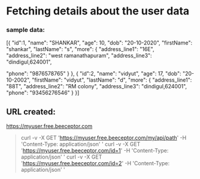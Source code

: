 # Fetching details about the user data

 ### sample data:
[{
"id":1,
"name": "SHANKAR",
"age": 10,
"dob": "20-10-2020",
"firstName": "shankar",
"lastName": "s",
"more": {
"address_line1": "16E",
"address_line2": "west ramanathapuram",
"address_line3": "dindigul,624001",

"phone": "9876578765"
}
},
{
"id":2,
"name": "vidyut",
"age": 17,
"dob": "20-10-2002",
"firstName": "vidyut",
"lastName": "d",
"more": {
"address_line1": "88T",
"address_line2": "RM colony",
"address_line3": "dindigul,624001",
"phone": "93456276546"
}
}]

## URL created:

https://myuser.free.beeceptor.com

>curl -v -X GET 'https://myuser.free.beeceptor.com/my/api/path' -H 'Content-Type: application/json' '
>curl -v -X GET 'https://myuser.free.beeceptor.com/id=1' -H 'Content-Type: application/json' '
>curl -v -X GET 'https://myuser.free.beeceptor.com/id=2' -H 'Content-Type: application/json' '


